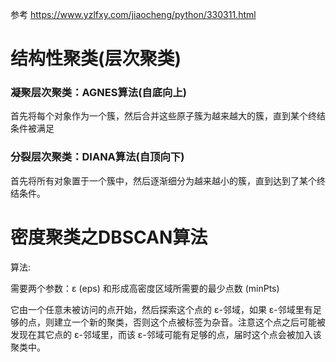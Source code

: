 参考 https://www.yzlfxy.com/jiaocheng/python/330311.html


# 结构性聚类(层次聚类)

### 凝聚层次聚类：AGNES算法(自底向上)

首先将每个对象作为一个簇，然后合并这些原子簇为越来越大的簇，直到某个终结条件被满足

### 分裂层次聚类：DIANA算法(自顶向下)

首先将所有对象置于一个簇中，然后逐渐细分为越来越小的簇，直到达到了某个终结条件。


# 密度聚类之DBSCAN算法
算法:

需要两个参数：ε (eps) 和形成高密度区域所需要的最少点数 (minPts)

它由一个任意未被访问的点开始，然后探索这个点的 ε-邻域，如果 ε-邻域里有足够的点，则建立一个新的聚类，否则这个点被标签为杂音。注意这个点之后可能被发现在其它点的 ε-邻域里，而该 ε-邻域可能有足够的点，届时这个点会被加入该聚类中。